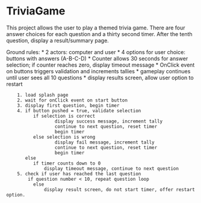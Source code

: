 # TriviaGame

This project allows the user to play a themed trivia game.  There are four answer choices for each question and a thirty second timer.  After the tenth question, display a result/summary page. 

Ground rules:
         * 2 actors:  computer and user
         * 4 options for user choice: buttons with answers (A-B-C-D)
         * Counter allows 30 seconds for answer selection; if counter reaches zero, display timeout message
         * OnClick event on buttons triggers validation and increments tallies
         * gameplay continues until user sees all 10 questions
         * display results screen, allow user option to restart

        1. load splash page
        2. wait for onClick event on start button
        3. display first question, begin timer
        4. if button pushed = true, validate selection
              if selection is correct
                      display success message, increment tally
                      continue to next question, reset timer
                      begin timer
              else selection is wrong
                      display fail message, increment tally
                      continue to next question, reset timer
                      begin timer
           else
              if timer counts down to 0
                  display timeout message, continue to next question
        5. check if user has reached the last question
            if question number < 10, repeat question loop
              else
                  display result screen, do not start timer, offer restart option. 
